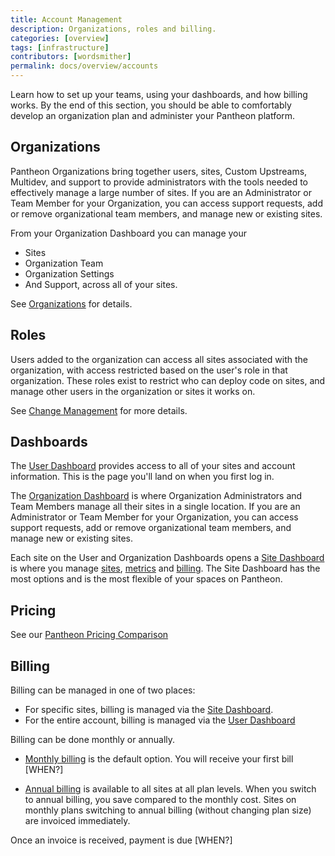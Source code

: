 ```yaml
---
title: Account Management
description: Organizations, roles and billing.
categories: [overview]
tags: [infrastructure]
contributors: [wordsmither]
permalink: docs/overview/accounts
---
```


Learn how to set up your teams, using your dashboards, and how billing works.  By the end of this section, you should be able to comfortably develop an organization plan and administer your Pantheon platform. 

## Organizations

Pantheon Organizations bring together users, sites, Custom Upstreams, Multidev, and support to provide administrators with the tools needed to effectively manage a large number of sites. If you are an Administrator or Team Member for your Organization, you can access support requests, add or remove organizational team members, and manage new or existing sites.

From your Organization Dashboard you can manage your
- Sites
- Organization Team
- Organization Settings
- And Support, across all of your sites.


See [Organizations](/organizations) for details. 

## Roles

Users added to the organization can access all sites associated with the organization, with access restricted based on the user's role in that organization. These roles exist to restrict who can deploy code on sites, and manage other users in the organization or sites it works on.

See [Change Management](/change-management) for more details.

## Dashboards

The [User Dashboard](/user-dashboard) provides access to all of your sites and account information. This is the page you'll land on when you first log in.

The [Organization Dashboard](/organization-dashboard) is where Organization Administrators and Team Members manage all their sites in a single location. If you are an Administrator or Team Member for your Organization, you can access support requests, add or remove organizational team members, and manage new or existing sites.

Each site on the User and Organization Dashboards opens a [Site Dashboard](/site-plan) is where you manage [sites](/site-plan/), [metrics](/metrics/) and [billing](/site-billing/). The Site Dashboard has the most options and is the most flexible of your spaces on Pantheon. 

## Pricing

See our [Pantheon Pricing Comparison](https://pantheon.io/pricing-comparison)

## Billing

Billing can be managed in one of two places:

- For specific sites, billing is managed via the [Site Dashboard](/site-billing).
- For the entire account, billing is managed via the [User Dashboard](/account-billing)

Billing can be done monthly or annually.

- [Monthly billing](/guides/new-dashboard/workspace-billing/subscriptions) is the default option.  You will receive your first bill [WHEN?]
  
- [Annual billing](/annual-billing) is available to all sites at all plan levels. When you switch to annual billing, you save compared to the monthly cost. Sites on monthly plans switching to annual billing (without changing plan size) are invoiced immediately.


Once an invoice is received, payment is due [WHEN?]
